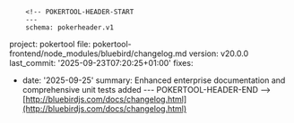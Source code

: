         <!-- POKERTOOL-HEADER-START
        ---
        schema: pokerheader.v1
project: pokertool
file: pokertool-frontend/node_modules/bluebird/changelog.md
version: v20.0.0
last_commit: '2025-09-23T07:20:25+01:00'
fixes:
- date: '2025-09-25'
  summary: Enhanced enterprise documentation and comprehensive unit tests added
        ---
        POKERTOOL-HEADER-END -->
[http://bluebirdjs.com/docs/changelog.html](http://bluebirdjs.com/docs/changelog.html)
